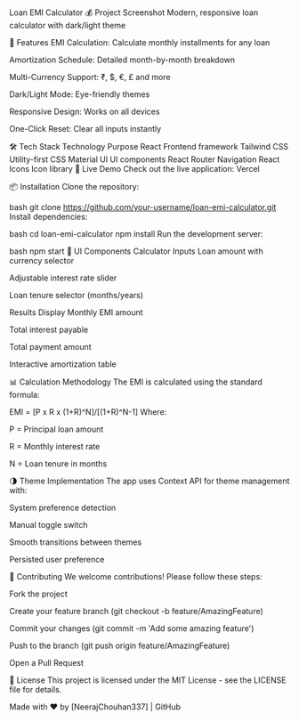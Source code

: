 Loan EMI Calculator 💰
Project Screenshot
Modern, responsive loan calculator with dark/light theme

🌟 Features
EMI Calculation: Calculate monthly installments for any loan

Amortization Schedule: Detailed month-by-month breakdown

Multi-Currency Support: ₹, $, €, £ and more

Dark/Light Mode: Eye-friendly themes

Responsive Design: Works on all devices

One-Click Reset: Clear all inputs instantly

🛠 Tech Stack
Technology	Purpose
React	Frontend framework
Tailwind CSS	Utility-first CSS
Material UI	UI components
React Router	Navigation
React Icons	Icon library
🚀 Live Demo
Check out the live application:
Vercel

📦 Installation
Clone the repository:

bash
git clone https://github.com/your-username/loan-emi-calculator.git
Install dependencies:

bash
cd loan-emi-calculator
npm install
Run the development server:

bash
npm start
🎨 UI Components
Calculator Inputs
Loan amount with currency selector

Adjustable interest rate slider

Loan tenure selector (months/years)

Results Display
Monthly EMI amount

Total interest payable

Total payment amount

Interactive amortization table

📊 Calculation Methodology
The EMI is calculated using the standard formula:

EMI = [P x R x (1+R)^N]/[(1+R)^N-1]
Where:

P = Principal loan amount

R = Monthly interest rate

N = Loan tenure in months

🌗 Theme Implementation
The app uses Context API for theme management with:

System preference detection

Manual toggle switch

Smooth transitions between themes

Persisted user preference

🤝 Contributing
We welcome contributions! Please follow these steps:

Fork the project

Create your feature branch (git checkout -b feature/AmazingFeature)

Commit your changes (git commit -m 'Add some amazing feature')

Push to the branch (git push origin feature/AmazingFeature)

Open a Pull Request

📄 License
This project is licensed under the MIT License - see the LICENSE file for details.

Made with ❤️ by [NeerajChouhan337] | GitHub

